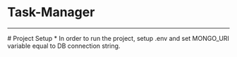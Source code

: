 # Task-Manager
<hr>
# Project Setup
* In order to run the project, setup .env and set MONGO_URI variable equal to DB connection string.
